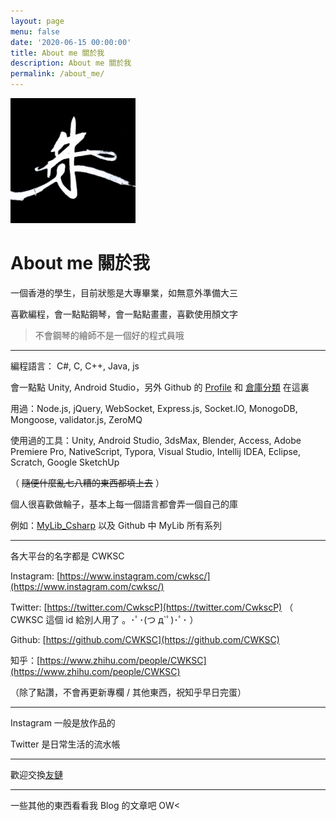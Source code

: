 ```yaml
---
layout: page
menu: false
date: '2020-06-15 00:00:00'
title: About me 關於我
description: About me 關於我
permalink: /about_me/
---
```


<img class="img-rounded" src="/assets/image/author_photo/CWKSC_photo.jpg" alt="CWKSC" width="200">

# About me 關於我

一個香港的學生，目前狀態是大專畢業，如無意外準備大三

喜歡編程，會一點點鋼琴，會一點點畫畫，喜歡使用顏文字

> 不會鋼琴的繪師不是一個好的程式員哦

___

編程語言： C#, C, C++, Java, js

會一點點 Unity, Android Studio，另外 Github 的 [Profile](https://github.com/CWKSC) 和 [倉庫分類](https://github.com/CWKSC/MyGithubRepositories) 在這裏

用過：Node.js, jQuery, WebSocket, Express.js, Socket.IO, MonogoDB, Mongoose, validator.js, ZeroMQ

使用過的工具：Unity, Android Studio, 3dsMax, Blender, Access, Adobe Premiere Pro, NativeScript, Typora, Visual Studio, Intellij IDEA, Eclipse, Scratch, Google SketchUp 

（ ~~隨便什麼亂七八糟的東西都填上去~~ ）

個人很喜歡做輪子，基本上每一個語言都會弄一個自己的庫

例如：[MyLib_Csharp](https://github.com/CWKSC/MyLib_Csharp) 以及 Github 中 MyLib 所有系列

___

各大平台的名字都是 CWKSC

Instagram: [https://www.instagram.com/cwksc/](https://www.instagram.com/cwksc/)

Twitter: [https://twitter.com/CwkscP](https://twitter.com/CwkscP)  （ CWKSC 這個 id 給別人用了 。･ﾟ･(つ д`ﾟ)･ﾟ･  ）

Github: [https://github.com/CWKSC](https://github.com/CWKSC)

知乎：[https://www.zhihu.com/people/CWKSC](https://www.zhihu.com/people/CWKSC) 

（除了點讚，不會再更新專欄 / 其他東西，祝知乎早日完蛋）

___

Instagram 一般是放作品的

Twitter 是日常生活的流水帳

___

歡迎交換[友鏈](https://cwksc.github.io/link_exchange/) 

___

一些其他的東西看看我 Blog 的文章吧 OW<

